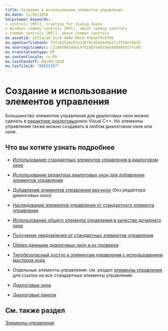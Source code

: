 ```yaml
---
title: Создание и использование элементов управления
ms.date: 11/04/2016
helpviewer_keywords:
- controls [MFC], creating for dialog boxes
- Windows common controls [MFC], about common controls
- common controls [MFC], about common controls
ms.assetid: a252acad-3cc0-440e-bbc6-43eaaf8cb7bb
ms.openlocfilehash: f5fcb15a0cb7e336f6c818eb39b271f5f6e74af5
ms.sourcegitcommit: c21b05042debc97d14875e019ee9d698691ffc0b
ms.translationtype: MT
ms.contentlocale: ru-RU
ms.lasthandoff: 06/09/2020
ms.locfileid: "84621357"
---
```

# <a name="making-and-using-controls"></a>Создание и использование элементов управления

Большинство элементов управления для диалоговых окон можно сделать в [редакторе диалоговых](../windows/dialog-editor.md)окон Visual C++. Но элементы управления также можно создавать в любом диалоговом окне или окне.

## <a name="what-do-you-want-to-know-more-about"></a>Что вы хотите узнать подробнее

- [Использование стандартных элементов управления в диалоговом окне](using-common-controls-in-a-dialog-box.md)

- [Использование редактора диалоговых окон для добавления элементов управления](using-the-dialog-editor-to-add-controls.md)

- [Добавление элементов управления вручную](adding-controls-by-hand.md) (без редактора диалоговых окон)

- [Наследование элементов управления от стандартного элемента управления](deriving-controls-from-a-standard-control.md)

- [Использование общего элемента управления в качестве дочернего окна](using-a-common-control-as-a-child-window.md)

- [Получение уведомления от стандартных элементов управления](receiving-notification-from-common-controls.md)

- [Обмен данными диалоговых окон и их проверка](dialog-data-exchange-and-validation.md)

- [Типобезопасный доступ к элементам управления с использованием мастеров кода](type-safe-access-to-controls-with-code-wizards.md)

- Отдельные элементы управления: см. раздел [элементы управления](controls-mfc.md) для ссылок на все стандартные элементы управления.

- [Диалоговые окна](dialog-boxes.md)

- [Диалоговые панели](dialog-bars.md)

## <a name="see-also"></a>См. также раздел

[Элементы управления](controls-mfc.md)
